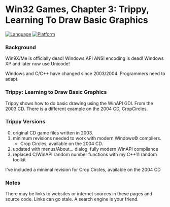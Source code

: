 # Win32 Games, Chapter 3: Trippy, Learning To Draw Basic Graphics
[![Language](https://img.shields.io/badge/Language%20-C++-blue.svg)](https://github.com/GeorgePimpleton/Win32-games/)
[![Platform](https://img.shields.io/badge/Platform%20-Win32-blue.svg)](https://github.com/GeorgePimpleton/Win32-games/)

### Background
Win9X/Me is officially dead!  Windows API ANSI encoding is dead!  Windows XP and later now use Unicode!

Windows and C/C++ have changed since 2003/2004.  Programmers need to adapt.

### Trippy: Learning to Draw Basic Graphics
Trippy shows how to do basic drawing using the WinAPI GDI.  From the 2003 CD.  There is a different example on the 2004 CD, CropCircles.

### Trippy Versions
0. original CD game files written in 2003.
1. minimum revisions needed to work with modern Windows© compilers.
   - Crop Circles, available on the 2004 CD.
2. updated with menus/About... dialog, fully modern WinAPI compliance
3. replaced C/WinAPI random number functions with my C++11 random toolkit

I've included a minimal revision for Crop Circles, available on the 2004 CD

### Notes
There may be links to websites or internet sources in these pages and source code. Links can go stale. A search engine is your friend.
